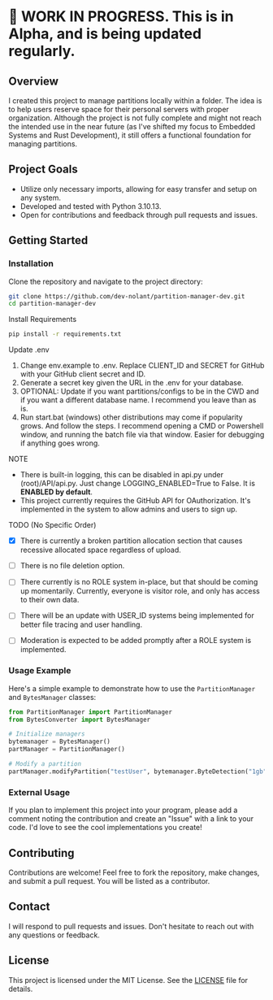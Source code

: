 
# 📂 WORK IN PROGRESS. This is in Alpha, and is being updated regularly.

## Overview
I created this project to manage partitions locally within a folder. The idea is to help users reserve space for their personal servers with proper organization. Although the project is not fully complete and might not reach the intended use in the near future (as I've shifted my focus to Embedded Systems and Rust Development), it still offers a functional foundation for managing partitions.

## Project Goals
- Utilize only necessary imports, allowing for easy transfer and setup on any system.
- Developed and tested with Python 3.10.13.
- Open for contributions and feedback through pull requests and issues.

## Getting Started

### Installation
Clone the repository and navigate to the project directory:
```bash
git clone https://github.com/dev-nolant/partition-manager-dev.git
cd partition-manager-dev
```

Install Requirements
```bash
pip install -r requirements.txt
```

Update .env
1. Change env.example to .env. Replace CLIENT_ID and SECRET for GitHub with your GitHub client secret and ID.
2. Generate a secret key given the URL in the .env for your database.
3. OPTIONAL: Update if you want partitions/configs to be in the CWD and if you want a different database name. I recommend you leave than as is.
4. Run start.bat (windows) other distributions may come if popularity grows. And follow the steps. I recommend opening a CMD or Powershell window, and running the batch file via that window. Easier for debugging if anything goes wrong.

NOTE
* There is built-in logging, this can be disabled in api.py under (root)/API/api.py. Just change LOGGING_ENABLED=True to False. It is __ENABLED by default__.
* This project currently requires the GitHub API for OAuthorization. It's implemented in the system to allow admins and users to sign up.

TODO (No Specific Order)
- [x] There is currently a broken partition allocation section that causes recessive allocated space regardless of upload.
- [ ] There is no file deletion option.
- [ ] There currently is no ROLE system in-place, but that should be coming up momentarily. Currently, everyone is visitor role, and only has access to their own data.
- [ ] There will be an update with USER_ID systems being implemented for better file tracing and user handling.
- [ ] Moderation is expected to be added promptly after a ROLE system is implemented.


### Usage Example
Here's a simple example to demonstrate how to use the `PartitionManager` and `BytesManager` classes:

```python
from PartitionManager import PartitionManager
from BytesConverter import BytesManager

# Initialize managers
bytemanager = BytesManager()
partManager = PartitionManager()

# Modify a partition
partManager.modifyPartition("testUser", bytemanager.ByteDetection("1gb"), "SIZETO")
```

### External Usage
If you plan to implement this project into your program, please add a comment noting the contribution and create an "Issue" with a link to your code. I'd love to see the cool implementations you create!

## Contributing
Contributions are welcome! Feel free to fork the repository, make changes, and submit a pull request. You will be listed as a contributor.

## Contact
I will respond to pull requests and issues. Don't hesitate to reach out with any questions or feedback.

## License
This project is licensed under the MIT License. See the [LICENSE](LICENSE) file for details.
